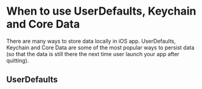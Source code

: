 # When to use UserDefaults, Keychain and Core Data



There are many ways to store data locally in iOS app. UserDefaults, Keychain and Core Data are some of the most popular ways to persist data (so that the data is still there the next time user launch your app after quitting).



## UserDefaults


